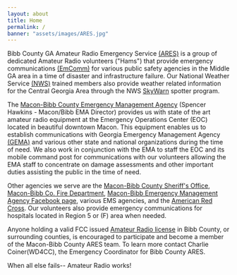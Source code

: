 ```yaml
---
layout: about
title: Home
permalink: /
banner: "assets/images/ARES.jpg"
---
```


Bibb County GA Amateur Radio Emergency Service [(ARES)](http://www.arrl.org/ares) is a group of dedicated Amateur Radio volunteers ("Hams") that provide emergency communications [(EmComm)](http://www.arrl.org/emergency-communications) for various public safety agencies in the Middle GA area in a time of disaster and infrastructure failure.  Our National Weather Service [(NWS)](http://www.weather.gov/) trained members also provide weather related information for the Central Georgia Area through the NWS [SkyWarn](http://www.weather.gov/skywarn/) spotter program.

The [Macon-Bibb County Emergency Management Agency](http://www.maconbibb.us/emergency-management-agency/)  (Spencer Hawkins - Macon/Bibb EMA Director) provides us with state of the art amateur radio equipment at the Emergency Operations Center (EOC) located in beautiful downtown Macon.  This equipment enables us to establish communications with Georgia Emergency Management Agency [(GEMA)](http://www.gema.state.ga.us/) and various other state and national organizations during the time of need.  We also work in conjunction with the EMA to staff the EOC and its mobile command post for communications with our volunteers allowing the EMA staff to concentrate on damage assessments and other important duties assisting the public in the time of need.

Other agencies we serve are the [Macon-Bibb County Sheriff's Office](http://www.bibbsheriff.org/), [Macon-Bibb Co. Fire Department](http://www.maconbibb.us/fire-department/), [Macon-Bibb Emergency Management Agency Facebook page](https://www.facebook.com/MaconBibbEMA), various EMS agencies, and the [American Red Cross](http://www.centralga-redcross.org/).  Our volunteers also provide emergency communications for hospitals located in Region 5 or (F) area when needed.

Anyone holding a valid FCC issued [Amateur Radio license](http://wireless.fcc.gov/services/index.htm?job=service_home&id=amateur) in Bibb County, or surrounding counties, is encouraged to participate and become a member of the Macon-Bibb County ARES team.  To learn more contact Charlie Coiner(WD4CC), the Emergency Coordinator for Bibb County ARES.

When all else fails-- Amateur Radio works!